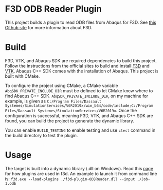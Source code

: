 # F3D ODB Reader Plugin

This project builds a plugin to read ODB files from Abaqus for F3D. See [this Github site](https://github.com/f3d-app/f3d) for more information about F3D.

# Build

F3D, VTK, and Abaqus SDK are required dependencies to build this project. Follow the instructions from the official sites to build and install [F3D](https://github.com/f3d-app/f3d) and [VTK](https://github.com/Kitware/VTK). Abaqus C++ SDK comes with the installation of Abaqus. This project is built with CMake.

To configure the project using CMake, a CMake variable `AbqSDK_PRIVATE_INCLUDE_DIR` must be defined to let CMake know where to find Abaqus C++ SDK. `AbqSDK_PRIVATE_INCLUDE_DIR`, on my machine for example, is given as `C:/Program Files/Dassault Systemes/SimulationServices/V6R2019x/win_b64/code/include;C:/Program Files/Dassault Systemes/SimulationServices/V6R2019x`. Once the configuration is successful, meaning F3D, VTK, and Abaqus C++ SDK are found, you can build the project to generate the dynamic library.

You can enable `BUILD_TESTING` to enable testing and use `ctest` command in the build directory to test the plugin.

# Usage

The target is built into a dynamic library (.dll on Windows). Read this [page](https://github.com/f3d-app/f3d/blob/f62b50d5c054375685b526394bb9d21203c270ac/doc/libf3d/PLUGINS.md) for how plugins are used in f3d. An example to launch it from command line is:
`f3d.exe --load-plugins ./f3d-plugin-ODBReader.dll --input ./Job-1.odb`
